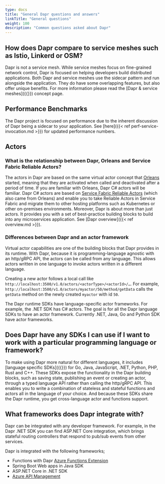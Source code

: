```yaml
---
type: docs
title: "General Dapr questions and answers"
linkTitle: "General questions"
weight: 100
description: "Common questions asked about Dapr"
---
```


## How does Dapr compare to service meshes such as Istio, Linkerd or OSM?
Dapr is not a service mesh. While service meshes focus on fine-grained network control, Dapr is focused on helping developers build distributed applications. Both Dapr and service meshes use the sidecar pattern and run alongside the application. They do have some overlapping features, but also offer unique benefits. For more information please read the [Dapr & service meshes]({{<ref service-mesh>}}) concept page.

## Performance Benchmarks
The Dapr project is focused on performance due to the inherent discussion of Dapr being a sidecar to your application. See [here]({{< ref perf-service-invocation.md >}}) for updated performance numbers.

## Actors

### What is the relationship between Dapr, Orleans and Service Fabric Reliable Actors?

The actors in Dapr are based on the same virtual actor concept that [Orleans](https://www.microsoft.com/research/project/orleans-virtual-actors/) started, meaning that they are activated when called and deactivated after a period of time. If you are familiar with Orleans, Dapr C# actors will be familiar. Dapr C# actors are based on [Service Fabric Reliable Actors](https://docs.microsoft.com/azure/service-fabric/service-fabric-reliable-actors-introduction) (which also came from Orleans) and enable you to take Reliable Actors in Service Fabric and migrate them to other hosting platforms such as Kubernetes or other on-premises environments.
Moreover, Dapr is about more than just actors. It provides you with a set of best-practice building blocks to build into any microservices application. See [Dapr overview]({{< ref overview.md >}}).

### Differences between Dapr and an actor framework

Virtual actor capabilities are one of the building blocks that Dapr provides in its runtime. With Dapr, because it is programming-language agnostic with an http/gRPC API, the actors can be called from any language. This allows actors written in one language to invoke actors written in a different language.

Creating a new actor follows a local call like `http://localhost:3500/v1.0/actors/<actorType>/<actorId>/…`. For example, `http://localhost:3500/v1.0/actors/myactor/50/method/getData` calls the `getData` method on the newly created `myactor` with id `50`.

The Dapr runtime SDKs have language-specific actor frameworks. For example, the .NET SDK has C# actors. The goal is for all the Dapr language SDKs to have an actor framework. Currently .NET, Java, Go and Python SDK have actor frameworks.

## Does Dapr have any SDKs I can use if I want to work with a particular programming language or framework?

To make using Dapr more natural for different languages, it includes [language specific SDKs]({{<ref sdks>}}) for Go, Java, JavaScript, .NET,  Python, PHP, Rust and C++. These SDKs expose the functionality in the Dapr building blocks, such as saving state, publishing an event or creating an actor, through a typed language API rather than calling the http/gRPC API. This enables you to write a combination of stateless and stateful functions and actors all in the language of your choice. And because these SDKs share the Dapr runtime, you get cross-language actor and functions support.

## What frameworks does Dapr integrate with?
Dapr can be integrated with any developer framework. For example, in the Dapr .NET SDK you can find ASP.NET Core integration, which brings stateful routing controllers that respond to pub/sub events from other services.

Dapr is integrated with the following frameworks;

- Functions with Dapr [Azure Functions Extension](https://github.com/dapr/azure-functions-extension)
- Spring Boot Web apps in Java SDK
- ASP.NET Core in .NET SDK
- [Azure API Management](https://cloudblogs.microsoft.com/opensource/2020/09/22/announcing-dapr-integration-azure-api-management-service-apim/)
